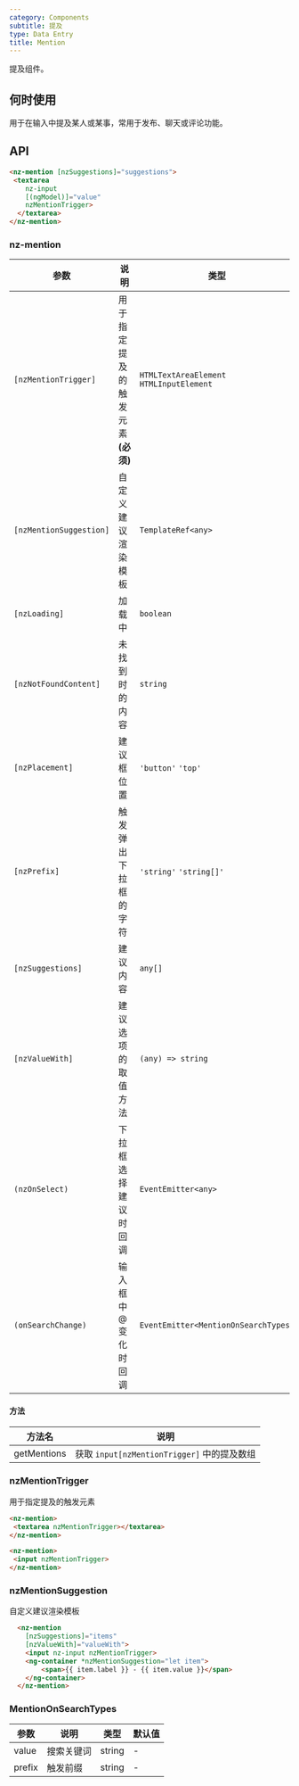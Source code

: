 ```yaml
---
category: Components
subtitle: 提及
type: Data Entry
title: Mention
---
```


提及组件。

## 何时使用

用于在输入中提及某人或某事，常用于发布、聊天或评论功能。

## API

```html
<nz-mention [nzSuggestions]="suggestions">
 <textarea
    nz-input
    [(ngModel)]="value"
    nzMentionTrigger>
  </textarea>
</nz-mention>
```

### nz-mention

| 参数 | 说明 | 类型 | 默认值 |
| --- | --- | --- | --- |
| `[nzMentionTrigger]` | 用于指定提及的触发元素 **(必须)** | `HTMLTextAreaElement` `HTMLInputElement` | - |
| `[nzMentionSuggestion]` | 自定义建议渲染模板 | `TemplateRef<any>` | - |
| `[nzLoading]` | 加载中 | `boolean` | `false` |
| `[nzNotFoundContent]` | 未找到时的内容 | `string` | `'无匹配结果，轻敲空格完成输入'` |
| `[nzPlacement]` | 建议框位置 | `'button'` `'top'` | `'bottom'` |
| `[nzPrefix]` | 触发弹出下拉框的字符 | `'string'` `'string[]'` | `'@'` |
| `[nzSuggestions]` | 建议内容 | `any[]` | `[]` |
| `[nzValueWith]` | 建议选项的取值方法  | `(any) => string` | `(value: string) => string` |
| `(nzOnSelect)` | 下拉框选择建议时回调 | `EventEmitter<any>` | - |
| `(onSearchChange)` | 输入框中 @ 变化时回调 | `EventEmitter<MentionOnSearchTypes>` | - |

#### 方法

| 方法名 | 说明 |
| --- |--- |
| getMentions | 获取 `input[nzMentionTrigger]` 中的提及数组 |

### nzMentionTrigger
用于指定提及的触发元素

```html
<nz-mention>
 <textarea nzMentionTrigger></textarea>
</nz-mention>
```

```html
<nz-mention>
 <input nzMentionTrigger>
</nz-mention>
```

### nzMentionSuggestion
自定义建议渲染模板

```html
  <nz-mention
    [nzSuggestions]="items"
    [nzValueWith]="valueWith">
    <input nz-input nzMentionTrigger>
    <ng-container *nzMentionSuggestion="let item">
        <span>{{ item.label }} - {{ item.value }}</span>
    </ng-container>
  </nz-mention>
```

### MentionOnSearchTypes

| 参数 | 说明 | 类型 | 默认值 |
| --- | --- | --- | --- |
| value | 搜索关键词 | string | - |
| prefix | 触发前缀 | string | - |
